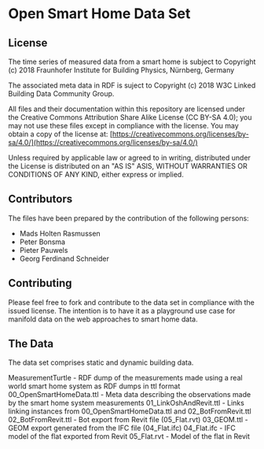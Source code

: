 # Open Smart Home Data Set

## License

The time series of measured data from a smart home is subject to Copyright (c) 2018 Fraunhofer Institute for Building Physics, Nürnberg, Germany

The associated meta data in RDF is suject to Copyright (c) 2018 W3C Linked Building Data Community Group.

All files and their documentation within this repository are licensed under the Creative Commons Attribution Share Alike License  (CC BY-SA 4.0); you may not use these files except in compliance with the license. You may obtain a copy of the license at: [https://creativecommons.org/licenses/by-sa/4.0/](https://creativecommons.org/licenses/by-sa/4.0/)

Unless required by applicable law or agreed to in writing, distributed under the License is distributed on an "AS IS" ASIS, WITHOUT WARRANTIES OR CONDITIONS OF ANY KIND, either express or implied.

## Contributors

The files have been prepared by the contribution of the following persons:

- Mads Holten Rasmussen
- Peter Bonsma
- Pieter Pauwels
- Georg Ferdinand Schneider

## Contributing

Please feel free to fork and contribute to the data set in compliance with the issued license. The intention is to have it as a playground use case for manifold data on the web approaches to smart home data.

## The Data

The data set comprises static and dynamic building data. 

MeasurementTurtle - RDF dump of the measurements made using a real world smart home system as RDF dumps in ttl format
00_OpenSmartHomeData.ttl - Meta data describing the observations made by the smart home system measurements
01_LinkOshAndRevit.ttl - Links linking instances from 00_OpenSmartHomeData.ttl and 02_BotFromRevit.ttl
02_BotFromRevit.ttl - Bot export from Revit file (05_Flat.rvt)
03_GEOM.ttl - GEOM export generated from the IFC file (04_Flat.ifc)
04_Flat.ifc - IFC model of the flat exported from Revit
05_Flat.rvt - Model of the flat in Revit
